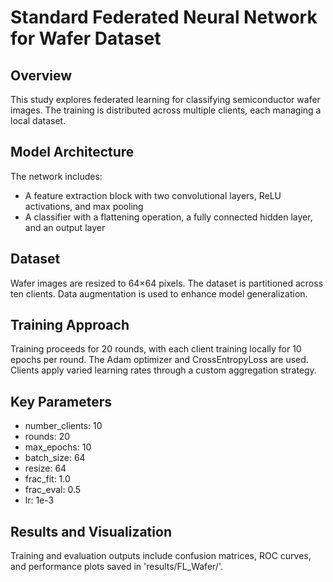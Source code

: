 # Standard Federated Neural Network for Wafer Dataset

## Overview
This study explores federated learning for classifying semiconductor wafer images. The training is distributed across multiple clients, each managing a local dataset.

## Model Architecture
The network includes:
- A feature extraction block with two convolutional layers, ReLU activations, and max pooling
- A classifier with a flattening operation, a fully connected hidden layer, and an output layer

## Dataset
Wafer images are resized to 64×64 pixels. The dataset is partitioned across ten clients. Data augmentation is used to enhance model generalization.

## Training Approach
Training proceeds for 20 rounds, with each client training locally for 10 epochs per round. The Adam optimizer and CrossEntropyLoss are used. Clients apply varied learning rates through a custom aggregation strategy.

## Key Parameters
- number_clients: 10
- rounds: 20
- max_epochs: 10
- batch_size: 64
- resize: 64
- frac_fit: 1.0
- frac_eval: 0.5
- lr: 1e-3

## Results and Visualization
Training and evaluation outputs include confusion matrices, ROC curves, and performance plots saved in 'results/FL_Wafer/'.
